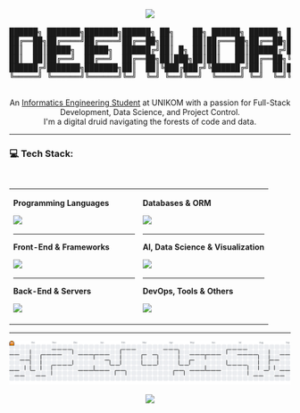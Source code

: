 <div align="center">

<img src="https://media3.giphy.com/media/v1.Y2lkPTc5MGI3NjExZTcyOTZwc3NtaTdxMm56YjduZGttZnI3OGJ4d3oxeHR5NnNhZWphYiZlcD12MV9pbnRlcm5hbF9naWZfYnlfaWQmY3Q9Zw/3oz8xSFg9Twjmtonra/giphy.gif" width="200px"/>

<pre>
██████╗ ███████╗███████╗██████╗ ██╗    ██╗ ██████╗ ██████╗ ███████╗██╗  ██╗██╗██████╗ ███████╗██████╗ 
██╔══██╗██╔════╝██╔════╝██╔══██╗██║    ██║██╔═══██╗██╔══██╗██╔════╝██║  ██║██║██╔══██╗██╔════╝██╔══██╗
██║  ██║█████╗  █████╗  ██████╔╝██║ █╗ ██║██║   ██║██████╔╝███████╗███████║██║██████╔╝█████╗  ██████╔╝
██║  ██║██╔══╝  ██╔══╝  ██╔══██╗██║███╗██║██║   ██║██╔══██╗╚════██║██╔══██║██║██╔═══╝ ██╔══╝  ██╔══██╗
██████╔╝███████╗███████╗██║  ██║╚███╔███╔╝╚██████╔╝██║  ██║███████║██║  ██║██║██║     ███████╗██║  ██║
╚═════╝ ╚══════╝╚══════╝╚═╝  ╚═╝ ╚══╝╚══╝  ╚═════╝ ╚═╝  ╚═╝╚══════╝╚═╝  ╚═╝╚═╝╚═╝     ╚══════╝╚═╝  ╚═╝
                                                                                                      
</pre>
</div>

<div align="center">
<p>
  An <a href="https://www.unikom.ac.id/">Informatics Engineering Student</a> at UNIKOM with a passion for Full-Stack Development, Data Science, and Project Control.<br/>
  I'm a digital druid navigating the forests of code and data.
</p>
</div>

---

### 💻 Tech Stack:

<br>

<table width="100%">
  <tr>
    <td width="50%" valign="top">
      <p><strong>Programming Languages</strong></p>
      <p><img src="https://skillicons.dev/icons?i=php,python,javascript,html,css,java,ts&theme=dark" /></p>
      <hr>
      <p><strong>Front-End & Frameworks</strong></p>
      <p><img src="https://skillicons.dev/icons?i=react,vue,nextjs,bootstrap,tailwind,laravel,codeigniter,django,flask&theme=dark" /></p>
      <hr>
       <p><strong>Back-End & Servers</strong></p>
      <p><img src="https://skillicons.dev/icons?i=nodejs,express,nginx,apache,hadoop&theme=dark" /></p>
    </td>
    <td width="50%" valign="top">
      <p><strong>Databases & ORM</strong></p>
      <p><img src="https://skillicons.dev/icons?i=mysql,postgres,mariadb,mongodb,neo4j,prisma&theme=dark" /></p>
      <hr>
      <p><strong>AI, Data Science & Visualization</strong></p>
      <p><img src="https://skillicons.dev/icons?i=python,pandas,numpy,scikitlearn,tensorflow,matplotlib,plotly,tableau,powerbi&theme=dark" /></p>
      <hr>
      <p><strong>DevOps, Tools & Others</strong></p>
      <p><img src="https://skillicons.dev/icons?i=git,github,gitlab,docker,postman,jira,notion,windows,tampermonkey&theme=dark" /></p>
    </td>
  </tr>
</table>

---

<div align="center">
<picture>
  <source media="(prefers-color-scheme: dark)" srcset="https://raw.githubusercontent.com/firmannurilhaq/firmannurilhaq/output/pacman-contribution-graph-dark.svg">
  <source media="(prefers-color-scheme: light)" srcset="https://raw.githubusercontent.com/firmannurilhaq/firmannurilhaq/output/pacman-contribution-graph.svg">
  <img alt="pacman contribution graph" src="https://raw.githubusercontent.com/firmannurilhaq/firmannurilhaq/output/pacman-contribution-graph.svg">
</picture>
</div>

<div align="center">

[![](https://visitcount.itsvg.in/api?id=firmannurilhaq&icon=1&color=4)](https://visitcount.itsvg.in)

</div>
